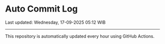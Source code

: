 # Auto Commit Log

Last updated: Wednesday, 17-09-2025 05:12 WIB

---

This repository is automatically updated every hour using GitHub Actions.
